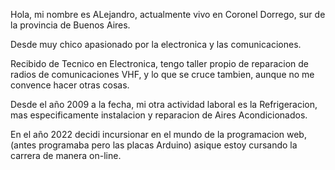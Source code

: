 Hola, mi nombre es ALejandro, actualmente vivo en Coronel Dorrego, sur de la provincia de Buenos Aires.

Desde muy chico apasionado por la electronica y las comunicaciones.

Recibido de Tecnico en Electronica, tengo taller propio de reparacion de radios de comunicaciones VHF, y lo que se cruce tambien, aunque no me convence hacer otras cosas.

Desde el año 2009 a la fecha, mi otra actividad laboral es la Refrigeracion, mas especificamente instalacion y reparacion de Aires Acondicionados.

En el año 2022 decidi incursionar en el mundo de la programacion web, (antes programaba pero las placas Arduino) asique estoy cursando la carrera de manera on-line.
